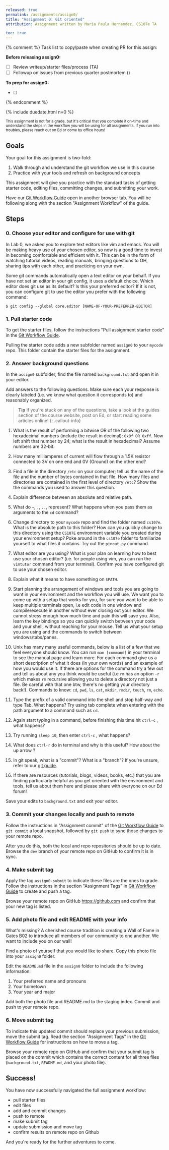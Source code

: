 ```yaml
---
released: true
permalink: /assignments/assign0/
title: "Assignment 0: Git oriented"
attribution: Assignment written by Maria Paula Hernandez, CS107e TA

toc: true
---
```


{% comment %}
Task list to copy/paste when creating PR for this assign:

__Before releasing assign0:__

- [ ] Review writeup/starter files/process (TA)
- [ ] Followup on issues from previous quarter postmortem ()

__To prep for assign0:__

- [ ]

{% endcomment %}


{% include duedate.html n=0 %}

<small>This assignment is not for a grade, but it's critical that you complete it on-time and understand the steps in the workflow you will be using for all assignments. If you run into troubles, please reach out on Ed or come by office hours!</small>

## Goals

Your goal for this assignment is two-fold:

1. Walk through and understand the git workflow we use in this course
2. Practice with your tools and refresh on background concepts

This assignment will give you practice with the standard tasks of getting starter code, editing files, 
committing changes, and submitting your work.

Have our <a href="/guides/cs107e-git#assignment-workflow" target="gwg">Git Workflow Guide</a> open in another browser tab. You will be following along with the section "Assignment Workflow" of the guide.

## Steps

### 0. Choose your editor and configure for use with git

In Lab 0, we asked you to explore text editors like vim and emacs. You
will be making heavy use of your chosen editor, so now is a good time to invest in
becoming comfortable and efficient with it.  This can be in the form of 
watching tutorial videos, reading manuals, bringing questions to OH, sharing tips with
each other, and practicing on your own.

Some git commands automatically open a text editor on your behalf. If you have not set an editor
in your git config, it uses a default choice.  Which editor does git use as its default?
Is this your preferred editor? If it is not, you can configure git to use the editor you prefer with the following command:

```console
$ git config --global core.editor [NAME-OF-YOUR-PREFERRED-EDITOR]
```

### 1. Pull starter code

To get the starter files, follow the instructions "Pull assignment starter code" in the <a href="/guides/cs107e-git#pull-assignment-starter-code" target="gwg">Git Workflow Guide</a>.

Pulling the starter code adds a new subfolder named `assign0` to  your `mycode` repo.
This folder contain the starter files for the assignment.

### 2. Answer background questions

In the `assign0` subfolder, find the file named `background.txt` and open it in your editor.

Add answers to the following questions.  Make sure each your response is clearly labeled (i.e.
we know what question it corresponds to) and reasonably organized.

> __Tip__ If you're stuck on any of the questions, take a look at the guides section
> of the course website, post on Ed, or start reading some articles online!
> {: .callout-info}

1. What is the result of performing a bitwise OR of the following two
   hexadecimal numbers (include the result in decimal): `0x0f OR 0xff`. Now left
   shift that number by 24; what is the result in hexadecimal? Assume numbers are 32-bit.

2. How many milliamperes of current will flow through a 1.5K resistor connected
   to 3V on one end and 0V (Ground) on the other end?

3. Find a file in the directory `/etc` on your computer; tell us the name of the
   file and the number of bytes contained in that file. How many files and
   directories are contained in the first level of directory `/etc`? Show the
   the commands you used to answer this question.

4. Explain difference between an absolute and relative path. 

5. What do  `~`, `.`, `..`, represent? What happens when you pass them as arguments to the `cd` command?

6. Change directory to your `mycode` repo and find the folder named `cs107e`. What is
   the absolute path to this folder? How can you quickly change to this directory using the
   `CS107E` environment variable you created during your environment setup? Poke around
  in the `cs107e` folder to familiarize yourself to what files it contains. Try out the `pinout.py` command.

7. What editor are you using? What is your plan on learning
   how to best use your chosen editor? (i.e. for people using vim, you can run the `vimtutor` command from your terminal).  Confirm you have configured git to use your chosen editor.

8. Explain what it means to have something on `$PATH`. 

9. Start planning the arrangement of windows and tools you are going to want in your environment and the workflow you will use.
   We want you to come up with a setup that works for you, for sure you want to be able to keep
   multiple terminals open, i.e edit code in one window and compile/execute in another without ever closing out your editor.
   We cannot stress enough how much time and pain this will save you. Also, learn the key bindings so you can quickly switch between your code and your shell, without reaching for your mouse.
    Tell us what your setup you are using and the commands to switch between windows/tabs/panes.

10. Unix has many many useful commands, below is a list of a few that we feel everyone should know.
    You can run `man [command]` in your terminal to see the manual page and learn more.
    For each command give us a short description of what it does (in your own words) and an example of how you would use it.
    If there are options for the command try a few out and tell us about any you think would be useful 
    (i.e `rm` has an option `-r` which makes `rm` recursive allowing you to delete a directory not just a file.
    Be careful with that one btw, there's no getting your directory back!).
    Commands to know: `cd`, `pwd`, `ls`, `cat`, `mkdir`, `rmdir`, `touch`, `rm`, `echo`.

11. Type the prefix of a valid command into the shell and stop half-way and type Tab. What happens? Try using tab complete when entering with the path argument to a command such as `cd`.

12. Again start typing in a command, before finishing this time hit `ctrl-c` , what happens? 

13. Try running `sleep 10`, then enter `ctrl-c` , what happens?

14. What does `ctrl-r` do in terminal and why is this useful? How about the up arrow ?

15. In git speak, what is a "commit"? What is a "branch"?
   If you're unsure, refer to our [git guide](/guides/git).

16. If there are resources (tutorials, blogs, videos, books, etc.) that you are finding particularly helpful as you get oriented with the environment and tools, tell us about them here and please share with everyone on our Ed forum!

Save your edits to `background.txt` and exit your editor.

### 3. Commit your changes locally and push to remote

Follow the instructions in "Assignment commit" of the <a href="/guides/cs107e-git#assignment-commit" target="gwg">Git Workflow Guide</a> to `git commit` a local snapshot, followed by `git push` to sync those changes to your remote repo.

After you do this, both the local and repo repositories should be up to date. Browse the `dev` branch of your remote repo on GitHub to confirm it is in sync.

<a name="submit"></a>
### 4. Make submit tag
Apply the tag `assign0-submit` to indicate these files are the ones to grade. Follow the instructions in the section "Assignment Tags"
in <a href="/guides/cs107e-git#assignment-tags" target="gwg">Git Workflow Guide</a> to create and push a tag.

Browse your remote repo on GitHub <https://github.com> and confirm that your new tag is listed.

### 5. Add photo file and edit README with your info

What's missing? A cherished course tradition is creating a Wall of Fame in Gates B02
to introduce all members of our community to one another. We
want to include you on our wall!

Find a photo of yourself that you would like to share. Copy this photo file into your `assign0` folder.

Edit the `README.md` file in the `assign0` folder to include the following information:
1. Your preferred name and pronouns 
2. Your hometown 
3. Your year and major

Add both the photo file and README.md to the staging index. Commit and push to your remote repo.

### 6. Move submit tag

To indicate this updated commit should replace your previous submission, move the submit tag.  Read the section "Assignment Tags" in the <a href="/guides/cs107e-git#assignment-tags" target="gwg">Git Workflow Guide</a> for instructions on how to move a tag.

Browse your remote repo on GitHub and confirm that your submit tag is placed on the commit which contains the correct content for all three files (`background.txt`, `README.md`, and your photo file).

## Success!
You have now successfully navigated the full assignment workflow:
- pull starter files
- edit files
- add and commit changes
- push to remote
- make submit tag
- update submission and move tag
- confirm results on remote repo on Github

And you're ready for the further adventures to come.
